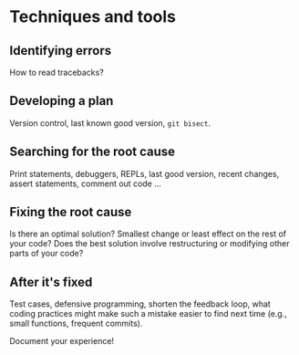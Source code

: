 # Techniques and tools

## Identifying errors

How to read tracebacks?

## Developing a plan

Version control, last known good version, `git bisect`.

## Searching for the root cause

Print statements, debuggers, REPLs, last good version, recent changes, assert statements, comment out code ...

## Fixing the root cause

Is there an optimal solution?
Smallest change or least effect on the rest of your code?
Does the best solution involve restructuring or modifying other parts of your code?

## After it's fixed

Test cases, defensive programming, shorten the feedback loop, what coding practices might make such a mistake easier to find next time (e.g., small functions, frequent commits).

Document your experience!

